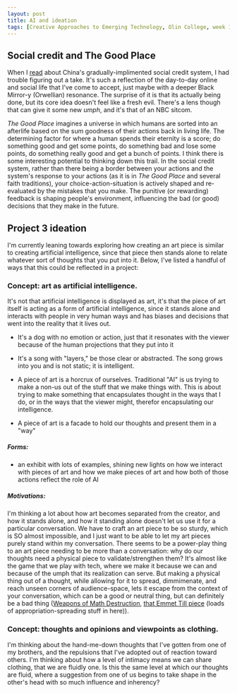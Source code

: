 ```yaml
---
layout: post
title: AI and ideation
tags: [Creative Approaches to Emerging Technology, Olin College, week 10, project 3]
---
```


## Social credit and The Good Place

When I [read](https://www.wired.co.uk/article/china-social-credit) about China's gradually-implimented social credit system, I had trouble figuring out a take. It's such a reflection of the day-to-day online and social life that I've come to accept, just maybe with a deeper Black Mirror-y (Orwellian) resonance. The surprise of it is that its actually being done, but its core idea doesn't feel like a fresh evil. There's a lens though that can give it some new *umph*, and it's that of an NBC sitcom.

*The Good Place* imagines a universe in which humans are sorted into an afterlife based on the sum goodness of their actions back in living life. The determining factor for where a human spends their eternity is a score; do something good and get some points, do something bad and lose some points, do something really good and get a bunch of points. I think there is some interesting potential to thinking down this trail. In the social credit system, rather than there being a border between your actions and the system's response to your actions (as it is in *The Good Place* and several faith traditions), your choice-action-situation is actively shaped and re-evaluated by the mistakes that you make. The punitive (or rewarding) feedback is shaping people's environment, influencing the bad (or good) decisions that they make in the future.

## Project 3 ideation

I'm currently leaning towards exploring how creating an art piece is similar to creating artificial intelligence, since that piece then stands alone to relate whatever sort of thoughts that you put into it. Below, I've listed a handful of ways that this could be reflected in a project:

### Concept: art as artificial intelligence. 

It's not that artificial intelligence is displayed as art, it's that the piece of art itself is acting as a form of artificial intelligence, since it stands alone and interacts with people in very human ways and has biases and decisions that went into the reality that it lives out.
 - It's a dog with no emotion or action, just that it resonates with the viewer because of the human projections that they put into it

 - It's a song with "layers," be those clear or abstracted. The song grows into you and is not static; it is intelligent.

 - A piece of art is a horcrux of ourselves. Traditional "AI" is us trying to make a non-us out of the stuff that we make things with. This is about trying to make something that encapsulates thought in the ways that I do, or in the ways that the viewer might, therefor encapsulating our intelligence.

 - A piece of art is a facade to hold our thoughts and present them in a "way"

##### Forms: 

 - an exhibit with lots of examples, shining new lights on how we interact with pieces of art and how we make pieces of art and how both of those actions reflect the role of AI
	
##### Motivations:

I'm thinking a lot about how art becomes separated from the creator, and how it stands alone, and how it standing alone doesn't let us use it for a particular conversation. We have to craft an art piece to be so sturdy, which is SO almost impossible, and I just want to be able to let my art pieces purely stand within my conversation. There seems to be a power-play thing to an art piece needing to be more than a conversation: why do our thoughts need a physical piece to validate/strengthen them? It's almost like the game that we play with tech, where we make it because we can and because of the umph that its realization can serve. But making a physical thing out of a thought, while allowing for it to spread, dimmimenate, and reach unseen corners of audience-space, lets it escape from the context of your conversation, which can be a good or neutral thing, but can definitely be a bad thing ([Weapons of Math Destruction](https://www.youtube.com/watch?v=gdCJYsKlX_Y), [that Emmet Till piece](https://harpers.org/archive/2017/07/getting-in-and-out/) (loads of appropriation-spreading stuff in here)).

### Concept: thoughts and opinions and viewpoints as clothing. 

I'm thinking about the hand-me-down thoughts that I've gotten from one of my brothers, and the repulsions that I've adopted out of reaction toward others. I'm thinking about how a level of intimacy means we can share clothing, that we are fluidly one. Is this the same level at which our thoughts are fluid, where a suggestion from one of us begins to take shape in the other's head with so much influence and inherency?
